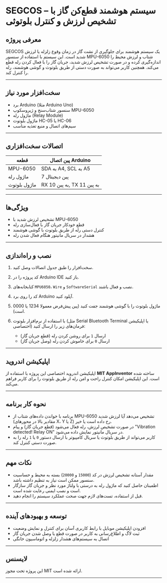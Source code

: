 # SEGCOS – سیستم هوشمند قطع‌کن گاز با تشخیص لرزش و کنترل بلوتوثی

## معرفی پروژه

SEGCOS یک سیستم هوشمند برای جلوگیری از نشت گاز در زمان وقوع زلزله یا لرزش شدید است.
این سیستم با استفاده از سنسور MPU-6050 شتاب و لرزش محیط را اندازه‌گیری کرده و در صورت تشخیص لرزش شدید، جریان گاز را با فعال کردن رله قطع می‌کند.
همچنین کاربر می‌تواند به صورت دستی از طریق بلوتوث و گوشی هوشمند، رله را کنترل کند.

---

## سخت‌افزار مورد نیاز

* برد Arduino (مثلا Arduino Uno)
* سنسور شتاب‌سنج و ژیروسکوپ MPU-6050
* ماژول رله (Relay Module)
* ماژول بلوتوث HC-05 یا HC-06
* سیم‌های اتصال و منبع تغذیه مناسب

---

## اتصالات سخت‌افزاری

| قطعه         | پین اتصال Arduino          |
| ------------ | -------------------------- |
| MPU-6050     | SDA به A4, SCL به A5       |
| ماژول رله    | پین دیجیتال 7              |
| ماژول بلوتوث | RX به پین 10, TX به پین 11 |

---

## ویژگی‌ها

* تشخیص لرزش شدید با MPU-6050
* قطع خودکار جریان گاز با فعال‌سازی رله
* کنترل دستی رله از طریق بلوتوث با گوشی هوشمند
* هشدار در سریال مانیتور هنگام فعال شدن رله

---

## نصب و راه‌اندازی

1. سخت‌افزار را طبق جدول اتصالات وصل کنید.
2. کد پروژه را در Arduino IDE باز کنید.
3. کتابخانه‌های `MPU6050`، `Wire` و `SoftwareSerial` نصب و فعال باشند.
4. کد را روی برد Arduino آپلود کنید.
5. ماژول بلوتوث را با گوشی هوشمند جفت کنید (پین پیش‌فرض معمولا 1234 یا 0000 است).
6. با استفاده از نرم‌افزار بلوتوث (مثل Serial Bluetooth Terminal یا اپلیکیشن اختصاصی) فرمان‌های زیر را ارسال کنید:

   * ارسال `1` برای روشن کردن رله (قطع جریان گاز)
   * ارسال `0` برای خاموش کردن رله (وصل جریان گاز)

---

## اپلیکیشن اندروید

اپلیکیشن اندروید اختصاصی این پروژه با استفاده از **MIT AppInventor** ساخته شده است.
این اپلیکیشن امکان کنترل راحت و امن رله از طریق بلوتوث را برای کاربر فراهم می‌کند.

---

## نحوه کار برنامه

* برنامه با خواندن داده‌های شتاب از MPU-6050 تشخیص می‌دهد آیا لرزش شدید (مقادیر بالا در محورهای X، Y یا Z) رخ داده است یا خیر.
* در صورت تشخیص لرزش، رله فعال می‌شود (قطع جریان گاز) و پیام "Vibration detected! Relay ON" در سریال مانیتور نمایش داده می‌شود.
* کاربر می‌تواند از طریق بلوتوث یا سریال کامپیوتر با ارسال دستور `0` یا `1` رله را به صورت دستی کنترل کند.

---

## نکات مهم

* مقدار آستانه تشخیص لرزش در کد (`15000` و `20000`) بسته به محیط و حساسیت سنسور ممکن است نیاز به تنظیم داشته باشد.
* اطمینان حاصل کنید که ماژول رله به درستی با ولتاژ مورد نظر و جریان گاز سازگار است و نصب ایمنی رعایت شده است.
* قبل از استفاده، تست‌های لازم جهت صحت عملکرد سیستم را انجام دهید.

---

## توسعه و بهبودهای آینده

* افزودن اپلیکیشن موبایل با رابط کاربری آسان برای کنترل و نمایش وضعیت
* ثبت لاگ و اطلاع‌رسانی به کاربر در صورت قطع یا وصل شدن جریان گاز
* اتصال به سیستم‌های هشدار زلزله و اتوماسیون خانگی

---

## لایسنس

این پروژه تحت مجوز MIT ارائه شده است.

---

